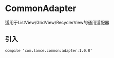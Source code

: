 # CommonAdapter
适用于ListView/GridView/RecyclerView的通用适配器

## 引入

```
compile 'com.lance.common:adapter:1.0.0'
```
